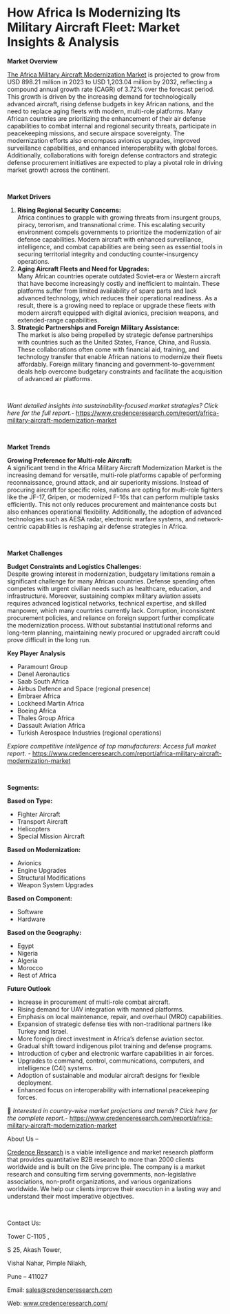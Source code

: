 # How Africa Is Modernizing Its Military Aircraft Fleet: Market Insights & Analysis


<p><strong>Market Overview</strong></p>
<p><a href="https://www.credenceresearch.com/report/africa-military-aircraft-modernization-market">The Africa Military Aircraft Modernization Market</a> is projected to grow from USD 898.21 million in 2023 to USD 1,203.04 million by 2032, reflecting a compound annual growth rate (CAGR) of 3.72% over the forecast period. This growth is driven by the increasing demand for technologically advanced aircraft, rising defense budgets in key African nations, and the need to replace aging fleets with modern, multi-role platforms. Many African countries are prioritizing the enhancement of their air defense capabilities to combat internal and regional security threats, participate in peacekeeping missions, and secure airspace sovereignty. The modernization efforts also encompass avionics upgrades, improved surveillance capabilities, and enhanced interoperability with global forces. Additionally, collaborations with foreign defense contractors and strategic defense procurement initiatives are expected to play a pivotal role in driving market growth across the continent.</p>
<p><strong>&nbsp;</strong></p>
<p><strong>Market Drivers</strong></p>
<ol>
<li><strong> Rising Regional Security Concerns:</strong><br /> Africa continues to grapple with growing threats from insurgent groups, piracy, terrorism, and transnational crime. This escalating security environment compels governments to prioritize the modernization of air defense capabilities. Modern aircraft with enhanced surveillance, intelligence, and combat capabilities are being seen as essential tools in securing territorial integrity and conducting counter-insurgency operations.</li>
<li><strong> Aging Aircraft Fleets and Need for Upgrades:</strong><br /> Many African countries operate outdated Soviet-era or Western aircraft that have become increasingly costly and inefficient to maintain. These platforms suffer from limited availability of spare parts and lack advanced technology, which reduces their operational readiness. As a result, there is a growing need to replace or upgrade these fleets with modern aircraft equipped with digital avionics, precision weapons, and extended-range capabilities.</li>
<li><strong> Strategic Partnerships and Foreign Military Assistance:</strong><br /> The market is also being propelled by strategic defense partnerships with countries such as the United States, France, China, and Russia. These collaborations often come with financial aid, training, and technology transfer that enable African nations to modernize their fleets affordably. Foreign military financing and government-to-government deals help overcome budgetary constraints and facilitate the acquisition of advanced air platforms.</li>
</ol>
<p><strong>&nbsp;</strong></p>
<p><em>Want detailed insights into sustainability-focused market strategies? Click here for the full report.- </em><a href="https://www.credenceresearch.com/report/africa-military-aircraft-modernization-market">https://www.credenceresearch.com/report/africa-military-aircraft-modernization-market</a></p>
<p>&nbsp;</p>
<p><strong>Market Trends</strong></p>
<p><strong>Growing Preference for Multi-role Aircraft:</strong><br /> A significant trend in the Africa Military Aircraft Modernization Market is the increasing demand for versatile, multi-role platforms capable of performing reconnaissance, ground attack, and air superiority missions. Instead of procuring aircraft for specific roles, nations are opting for multi-role fighters like the JF-17, Gripen, or modernized F-16s that can perform multiple tasks efficiently. This not only reduces procurement and maintenance costs but also enhances operational flexibility. Additionally, the adoption of advanced technologies such as AESA radar, electronic warfare systems, and network-centric capabilities is reshaping air defense strategies in Africa.</p>
<p><strong>&nbsp;</strong></p>
<p><strong>Market Challenges</strong></p>
<p><strong>Budget Constraints and Logistics Challenges:</strong><br /> Despite growing interest in modernization, budgetary limitations remain a significant challenge for many African countries. Defense spending often competes with urgent civilian needs such as healthcare, education, and infrastructure. Moreover, sustaining complex military aviation assets requires advanced logistical networks, technical expertise, and skilled manpower, which many countries currently lack. Corruption, inconsistent procurement policies, and reliance on foreign support further complicate the modernization process. Without substantial institutional reforms and long-term planning, maintaining newly procured or upgraded aircraft could prove difficult in the long run.</p>
<p><strong>Key Player Analysis</strong></p>
<ul>
<li>Paramount Group</li>
<li>Denel Aeronautics</li>
<li>Saab South Africa</li>
<li>Airbus Defence and Space (regional presence)</li>
<li>Embraer Africa</li>
<li>Lockheed Martin Africa</li>
<li>Boeing Africa</li>
<li>Thales Group Africa</li>
<li>Dassault Aviation Africa</li>
<li>Turkish Aerospace Industries (regional operations)</li>
</ul>
<p><em>Explore competitive intelligence of top manufacturers: Access full market report. - </em><a href="https://www.credenceresearch.com/report/africa-military-aircraft-modernization-market">https://www.credenceresearch.com/report/africa-military-aircraft-modernization-market</a></p>
<p>&nbsp;</p>
<p><strong>Segments:</strong></p>
<p><strong>Based on&nbsp;Type:</strong></p>
<ul>
<li>Fighter Aircraft</li>
<li>Transport Aircraft</li>
<li>Helicopters</li>
<li>Special Mission Aircraft</li>
</ul>
<p><strong>Based on Modernization:</strong></p>
<ul>
<li>Avionics</li>
<li>Engine Upgrades</li>
<li>Structural Modifications</li>
<li>Weapon System Upgrades</li>
</ul>
<p><strong>Based on Component:</strong></p>
<ul>
<li>Software</li>
<li>Hardware</li>
</ul>
<p><strong>Based on the Geography:</strong></p>
<ul>
<li>Egypt</li>
<li>Nigeria</li>
<li>Algeria</li>
<li>Morocco</li>
<li>Rest of Africa</li>
</ul>
<p><strong>Future Outlook </strong></p>
<ul>
<li>Increase in procurement of multi-role combat aircraft.</li>
<li>Rising demand for UAV integration with manned platforms.</li>
<li>Emphasis on local maintenance, repair, and overhaul (MRO) capabilities.</li>
<li>Expansion of strategic defense ties with non-traditional partners like Turkey and Israel.</li>
<li>More foreign direct investment in Africa&rsquo;s defense aviation sector.</li>
<li>Gradual shift toward indigenous pilot training and defense programs.</li>
<li>Introduction of cyber and electronic warfare capabilities in air forces.</li>
<li>Upgrades to command, control, communications, computers, and intelligence (C4I) systems.</li>
<li>Adoption of sustainable and modular aircraft designs for flexible deployment.</li>
<li>Enhanced focus on interoperability with international peacekeeping forces.</li>
</ul>
<p>📌 <em>Interested in country-wise market projections and trends? Click here for the complete report.- </em><a href="https://www.credenceresearch.com/report/africa-military-aircraft-modernization-market">https://www.credenceresearch.com/report/africa-military-aircraft-modernization-market</a></p>
<p>About Us &ndash;</p>
<p><a href="https://www.credenceresearch.com/">Credence Research</a> is a viable intelligence and market research platform that provides quantitative B2B research to more than 2000 clients worldwide and is built on the Give principle. The company is a market research and consulting firm serving governments, non-legislative associations, non-profit organizations, and various organizations worldwide. We help our clients improve their execution in a lasting way and understand their most imperative objectives.</p>
<p>&nbsp;</p>
<p>Contact Us:</p>
<p>Tower C-1105 ,</p>
<p>S 25, Akash Tower,</p>
<p>Vishal Nahar, Pimple Nilakh,</p>
<p>Pune &ndash; 411027</p>
<p>Email: <a href="mailto:sales@credenceresearch.com">sales@credenceresearch.com</a></p>
<p>Web: <a href="http://www.credenceresearch.com/">www.credenceresearch.com/</a></p>
